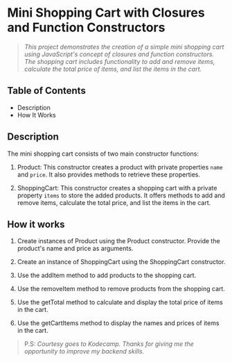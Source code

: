 # Mini Shopping Cart with Closures and Function Constructors

> *This project demonstrates the creation of a simple mini shopping cart using JavaScript's concept of closures and function constructors. The shopping cart includes functionality to add and remove items, calculate the total price of items, and list the items in the cart.*

## Table of Contents

- Description
- How It Works

## Description

The mini shopping cart consists of two main constructor functions:

1. Product: This constructor creates a product with private properties `name` and `price`. It also provides methods to retrieve these properties.

2. ShoppingCart: This constructor creates a shopping cart with a private property `items` to store the added products. It offers methods to add and remove items, calculate the total price, and list the items in the cart.

## How it works
1. Create instances of Product using the Product constructor. Provide the product's name and price as arguments.

2. Create an instance of ShoppingCart using the ShoppingCart constructor.

3. Use the addItem method to add products to the shopping cart.

4. Use the removeItem method to remove products from the shopping cart.

5. Use the getTotal method to calculate and display the total price of items in the cart.

6. Use the getCartItems method to display the names and prices of items in the cart.

> P.S: *Courtesy goes to Kodecamp. Thanks for giving me the opportunity to improve my backend skills.* 